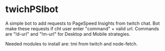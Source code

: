 # twichPSIbot

A simple bot to add requests to 
PageSpeed Insights from twitch chat.
Bot make these requests if cht user enter "command" + valid url. Commands are "!d-url" and "!m-url" for Desktop and Mobile strategies. 

Needed modules to install are: tmi from twitch and node-fetch. 

